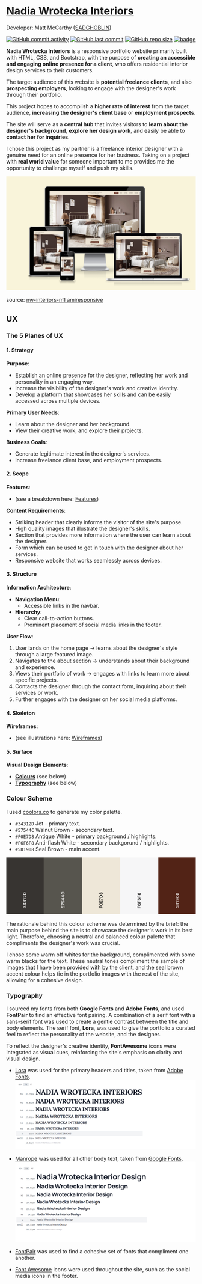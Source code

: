 # [Nadia Wrotecka Interiors](https://sadghoblin.github.io/nw-interiors-m1)

Developer: Matt McCarthy ([SADGHOBLIN](https://www.github.com/SADGHOBLIN))

[![GitHub commit activity](https://img.shields.io/github/commit-activity/t/SADGHOBLIN/nw-interiors-m1)](https://www.github.com/SADGHOBLIN/nw-interiors-m1/commits/main)
[![GitHub last commit](https://img.shields.io/github/last-commit/SADGHOBLIN/nw-interiors-m1)](https://www.github.com/SADGHOBLIN/nw-interiors-m1/commits/main)
[![GitHub repo size](https://img.shields.io/github/repo-size/SADGHOBLIN/nw-interiors-m1)](https://www.github.com/SADGHOBLIN/nw-interiors-m1)
[![badge](https://img.shields.io/badge/deployment-GitHub_Pages-purple)](https://sadghoblin.github.io/nw-interiors-m1)

**Nadia Wrotecka Interiors** is a responsive portfolio website primarily built with HTML, CSS, and Bootstrap, with the purpose of **creating an accessible and engaging online presence for a client**, who offers residential interior design services to their customers.

The target audience of this website is **potential freelance clients**, and also **prospecting employers**, looking to engage with the designer's work through their portfolio.

This project hopes to accomplish a **higher rate of interest** from the target audience, **increasing the designer's client base** or **employment prospects**.

The site will serve as a **central hub** that invites visitors to **learn about the designer's background**, **explore her design work**, and easily be able to **contact her for inquiries**.

I chose this project as my partner is a freelance interior designer with a genuine need for an online presence for her business. Taking on a project with **real world value** for someone important to me provides me the opportunity to challenge myself and push my skills.

![screenshot](documentation/site-responsive-mockups.png)

source: [nw-interiors-m1 amiresponsive](https://ui.dev/amiresponsive?url=https://sadghoblin.github.io/nw-interiors-m1)

## UX

### The 5 Planes of UX

#### 1. Strategy

**Purpose**:
- Establish an online presence for the designer, reflecting her work and personality in an engaging way.
- Increase the visibility of the designer's work and creative identity.
- Develop a platform that showcases her skills and can be easily accessed across multiple devices.

**Primary User Needs**:
- Learn about the designer and her background.
- View their creative work, and explore their projects.

**Business Goals**:
- Generate legitimate interest in the designer's services.
- Increase freelance client base, and employment prospects.

#### 2. Scope

**Features**:
- (see a breakdown here: [Features](#features))

**Content Requirements**:
- Striking header that clearly informs the visitor of the site's purpose.
- High quality images that illustrate the designer's skills.
- Section that provides more information where the user can learn about the designer.
- Form which can be used to get in touch with the designer about her services.
- Responsive website that works seamlessly across devices.

#### 3. Structure

**Information Architecture**:
- **Navigation Menu**:
  - Accessible links in the navbar.
- **Hierarchy**:
  - Clear call-to-action buttons.
  - Prominent placement of social media links in the footer.

**User Flow**:
1. User lands on the home page → learns about the designer's style through a large featured image.
2. Navigates to the about section → understands about their background and experience.
3. Views their portfolio of work → engages with links to learn more about specific projects.
4. Contacts the designer through the contact form, inquiring about their services or work.
5. Further engages with the designer on her social media platforms.

#### 4. Skeleton

**Wireframes**:
- (see illustrations here: [Wireframes](#wireframes))

#### 5. Surface

**Visual Design Elements**:
- **[Colours](#colour-scheme)** (see below)
- **[Typography](#typography)** (see below)


### Colour Scheme

I used [coolors.co](https://coolors.co/34312d-57544c-f0e7d8-f6f6f8-581908) to generate my color palette.

- `#34312D` Jet - primary text.
- `#57544C` Walnut Brown - secondary text.
- `#F0E7D8` Antique White - primary background / highlights.
- `#F6F6F8` Anti-flash White - secondary backgorund / highlights.
- `#581908` Seal Brown - main accent.

![screenshot](documentation/colour-palette.png) 

The rationale behind this colour scheme was determined by the brief: the main purpose behind the site is to showcase the designer's work in its best light. Therefore, choosing a neutral and balanced colour palette that compliments the designer's work was crucial.

I chose some warm off whites for the background, complimented with some warm blacks for the text. These neutral tones compliment the sample of images that I have been provided with by the client, and the seal brown accent colour helps tie in the portfolio images with the rest of the site, allowing for a cohesive design.


### Typography

I sourced my fonts from both **Google Fonts** and **Adobe Fonts**, and used **FontPair** to find an effective font pairing. A combination of a serif font with a sans-serif font was used to create a gentle contrast between the title and body elements. The serif font, **Lora**, was used to give the portfolio a curated feel to reflect the personality of the website, and the designer.

To reflect the designer's creative identity, **FontAwesome** icons were integrated as visual cues, reinforcing the site's emphasis on clarity and visual design.

- [Lora](https://fonts.adobe.com/fonts/lora) was used for the primary headers and titles, taken from [Adobe Fonts](https://fonts.adobe.com/fonts).
![screenshot](documentation/fonts/font-sample-lora.png)

- [Manrope](https://fonts.google.com/specimen/Manrope) was used for all other body text, taken from [Google Fonts](https://fonts.google.com/).
![screenshot](documentation/fonts/font-sample-manrope.png)

- [FontPair](https://www.fontpair.co/pairings/manrope-lora) was used to find a cohesive set of fonts that compliment one another.
- [Font Awesome](https://fontawesome.com) icons were used throughout the site, such as the social media icons in the footer.